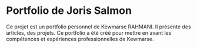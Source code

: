 # Portfolio de Joris Salmon

Ce projet est un portfolio personnel de Kewmarse RAHMANI. Il présente des articles, des projets. Ce portfolio a été créé pour mettre en avant les compétences et expériences professionnelles de Kewmarse.


